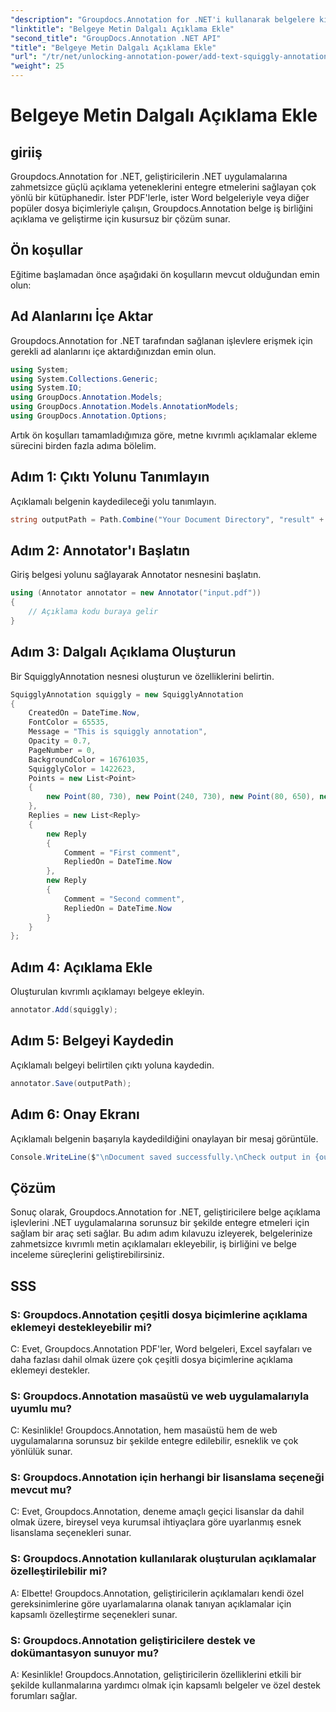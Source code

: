 ```yaml
---
"description": "Groupdocs.Annotation for .NET'i kullanarak belgelere kıvrımlı metin açıklamalarını zahmetsizce nasıl ekleyeceğinizi öğrenin. İş birliğini ve belge inceleme süreçlerini geliştirin."
"linktitle": "Belgeye Metin Dalgalı Açıklama Ekle"
"second_title": "GroupDocs.Annotation .NET API"
"title": "Belgeye Metin Dalgalı Açıklama Ekle"
"url": "/tr/net/unlocking-annotation-power/add-text-squiggly-annotation/"
"weight": 25
---
```


# Belgeye Metin Dalgalı Açıklama Ekle

## giriiş

Groupdocs.Annotation for .NET, geliştiricilerin .NET uygulamalarına zahmetsizce güçlü açıklama yeteneklerini entegre etmelerini sağlayan çok yönlü bir kütüphanedir. İster PDF'lerle, ister Word belgeleriyle veya diğer popüler dosya biçimleriyle çalışın, Groupdocs.Annotation belge iş birliğini açıklama ve geliştirme için kusursuz bir çözüm sunar.

## Ön koşullar

Eğitime başlamadan önce aşağıdaki ön koşulların mevcut olduğundan emin olun:

## Ad Alanlarını İçe Aktar

Groupdocs.Annotation for .NET tarafından sağlanan işlevlere erişmek için gerekli ad alanlarını içe aktardığınızdan emin olun.

```csharp
using System;
using System.Collections.Generic;
using System.IO;
using GroupDocs.Annotation.Models;
using GroupDocs.Annotation.Models.AnnotationModels;
using GroupDocs.Annotation.Options;
```

Artık ön koşulları tamamladığımıza göre, metne kıvrımlı açıklamalar ekleme sürecini birden fazla adıma bölelim.

## Adım 1: Çıktı Yolunu Tanımlayın

Açıklamalı belgenin kaydedileceği yolu tanımlayın.

```csharp
string outputPath = Path.Combine("Your Document Directory", "result" + Path.GetExtension("input.pdf"));
```

## Adım 2: Annotator'ı Başlatın

Giriş belgesi yolunu sağlayarak Annotator nesnesini başlatın.

```csharp
using (Annotator annotator = new Annotator("input.pdf"))
{
    // Açıklama kodu buraya gelir
}
```

## Adım 3: Dalgalı Açıklama Oluşturun

Bir SquigglyAnnotation nesnesi oluşturun ve özelliklerini belirtin.

```csharp
SquigglyAnnotation squiggly = new SquigglyAnnotation
{
    CreatedOn = DateTime.Now,
    FontColor = 65535,
    Message = "This is squiggly annotation",
    Opacity = 0.7,
    PageNumber = 0,
    BackgroundColor = 16761035,
    SquigglyColor = 1422623,
    Points = new List<Point>
    {
        new Point(80, 730), new Point(240, 730), new Point(80, 650), new Point(240, 650)
    },
    Replies = new List<Reply>
    {
        new Reply
        {
            Comment = "First comment",
            RepliedOn = DateTime.Now
        },
        new Reply
        {
            Comment = "Second comment",
            RepliedOn = DateTime.Now
        }
    }
};
```

## Adım 4: Açıklama Ekle

Oluşturulan kıvrımlı açıklamayı belgeye ekleyin.

```csharp
annotator.Add(squiggly);
```

## Adım 5: Belgeyi Kaydedin

Açıklamalı belgeyi belirtilen çıktı yoluna kaydedin.

```csharp
annotator.Save(outputPath);
```

## Adım 6: Onay Ekranı

Açıklamalı belgenin başarıyla kaydedildiğini onaylayan bir mesaj görüntüle.

```csharp
Console.WriteLine($"\nDocument saved successfully.\nCheck output in {outputPath}.");
```

## Çözüm

Sonuç olarak, Groupdocs.Annotation for .NET, geliştiricilere belge açıklama işlevlerini .NET uygulamalarına sorunsuz bir şekilde entegre etmeleri için sağlam bir araç seti sağlar. Bu adım adım kılavuzu izleyerek, belgelerinize zahmetsizce kıvrımlı metin açıklamaları ekleyebilir, iş birliğini ve belge inceleme süreçlerini geliştirebilirsiniz.

## SSS

### S: Groupdocs.Annotation çeşitli dosya biçimlerine açıklama eklemeyi destekleyebilir mi?

C: Evet, Groupdocs.Annotation PDF'ler, Word belgeleri, Excel sayfaları ve daha fazlası dahil olmak üzere çok çeşitli dosya biçimlerine açıklama eklemeyi destekler.

### S: Groupdocs.Annotation masaüstü ve web uygulamalarıyla uyumlu mu?

C: Kesinlikle! Groupdocs.Annotation, hem masaüstü hem de web uygulamalarına sorunsuz bir şekilde entegre edilebilir, esneklik ve çok yönlülük sunar.

### S: Groupdocs.Annotation için herhangi bir lisanslama seçeneği mevcut mu?

C: Evet, Groupdocs.Annotation, deneme amaçlı geçici lisanslar da dahil olmak üzere, bireysel veya kurumsal ihtiyaçlara göre uyarlanmış esnek lisanslama seçenekleri sunar.

### S: Groupdocs.Annotation kullanılarak oluşturulan açıklamalar özelleştirilebilir mi?

A: Elbette! Groupdocs.Annotation, geliştiricilerin açıklamaları kendi özel gereksinimlerine göre uyarlamalarına olanak tanıyan açıklamalar için kapsamlı özelleştirme seçenekleri sunar.

### S: Groupdocs.Annotation geliştiricilere destek ve dokümantasyon sunuyor mu?

A: Kesinlikle! Groupdocs.Annotation, geliştiricilerin özelliklerini etkili bir şekilde kullanmalarına yardımcı olmak için kapsamlı belgeler ve özel destek forumları sağlar.